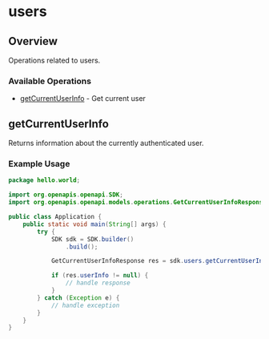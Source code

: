 # users

## Overview

Operations related to users.

### Available Operations

* [getCurrentUserInfo](#getcurrentuserinfo) - Get current user

## getCurrentUserInfo

Returns information about the currently authenticated user.

### Example Usage

```java
package hello.world;

import org.openapis.openapi.SDK;
import org.openapis.openapi.models.operations.GetCurrentUserInfoResponse;

public class Application {
    public static void main(String[] args) {
        try {
            SDK sdk = SDK.builder()
                .build();

            GetCurrentUserInfoResponse res = sdk.users.getCurrentUserInfo();

            if (res.userInfo != null) {
                // handle response
            }
        } catch (Exception e) {
            // handle exception
        }
    }
}
```
